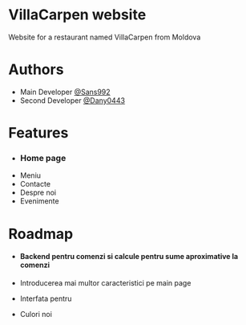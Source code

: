 
# VillaCarpen website

Website for a restaurant named VillaCarpen from Moldova


# Authors

- Main Developer [@Sans992](https://github.com/Sans992)
- Second Developer [@Dany0443](https://github.com/Dany0443)


# Features

- ### Home page
- Meniu
- Contacte
- Despre noi
- Evenimente


# Roadmap

- #### Backend pentru comenzi si calcule pentru sume aproximative la comenzi

- Introducerea mai multor caracteristici pe main page

- Interfata pentru 

- Culori noi

